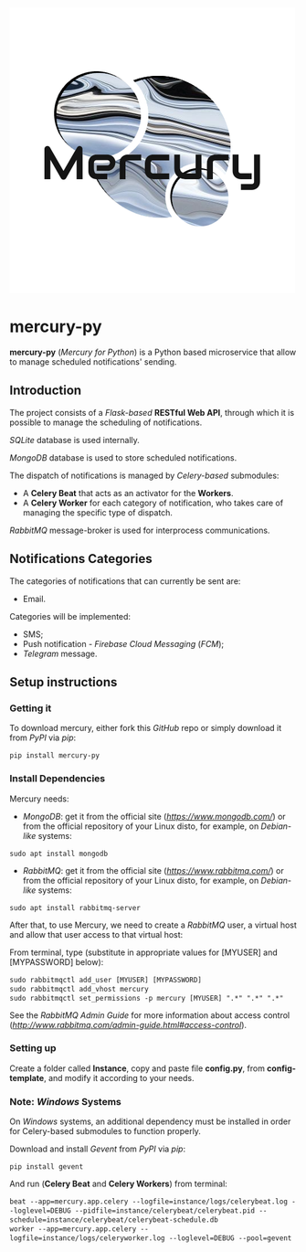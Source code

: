 ![mercury-py logo](https://github.com/CoffeePerry/mercury-py/blob/master/art/mercury.png)

# mercury-py
**mercury-py** (*Mercury for Python*) is a Python based microservice that allow to manage scheduled notifications'
sending.

## Introduction
The project consists of a *Flask-based* **RESTful Web API**, through which it is possible to manage the scheduling
of notifications.

*SQLite* database is used internally.

*MongoDB* database is used to store scheduled notifications.

The dispatch of notifications is managed by *Celery-based* submodules:
- A **Celery Beat** that acts as an activator for the **Workers**.
- A **Celery Worker** for each category of notification, who takes care of managing the specific type of dispatch.

*RabbitMQ* message-broker is used for interprocess communications.

## Notifications Categories
The categories of notifications that can currently be sent are:
- Email.

Categories will be implemented:
- SMS;
- Push notification - *Firebase Cloud Messaging* (*FCM*);
- *Telegram* message.

## Setup instructions

### Getting it
To download mercury, either fork this *GitHub* repo or simply download it from *PyPI* via *pip*:
~~~
pip install mercury-py
~~~

### Install Dependencies
Mercury needs:
- *MongoDB*: get it from the official site (*https://www.mongodb.com/*) or from the official
repository of your Linux disto, for example, on *Debian-like* systems:
~~~
sudo apt install mongodb
~~~
- *RabbitMQ*: get it from the official site (*https://www.rabbitmq.com/*) or from the official
repository of your Linux disto, for example, on *Debian-like* systems:
~~~
sudo apt install rabbitmq-server
~~~

After that, to use Mercury, we need to create a *RabbitMQ* user, a virtual host and allow that user access to that virtual host:

From terminal, type (substitute in appropriate values for [MYUSER] and [MYPASSWORD] below):

~~~
sudo rabbitmqctl add_user [MYUSER] [MYPASSWORD]
sudo rabbitmqctl add_vhost mercury
sudo rabbitmqctl set_permissions -p mercury [MYUSER] ".*" ".*" ".*"
~~~
See the *RabbitMQ* *Admin Guide* for more information about access control
(*http://www.rabbitmq.com/admin-guide.html#access-control*).

### Setting up

Create a folder called **Instance**, copy and paste file **config.py**, from **config-template**, and modify it
according to your needs.

### **Note**: *Windows* Systems

On *Windows* systems, an additional dependency must be installed in order for Celery-based submodules to function
properly.

Download and install *Gevent* from *PyPI* via *pip*:
~~~
pip install gevent
~~~
And run (**Celery Beat** and **Celery Workers**) from terminal:
~~~
beat --app=mercury.app.celery --logfile=instance/logs/celerybeat.log --loglevel=DEBUG --pidfile=instance/celerybeat/celerybeat.pid --schedule=instance/celerybeat/celerybeat-schedule.db
worker --app=mercury.app.celery --logfile=instance/logs/celeryworker.log --loglevel=DEBUG --pool=gevent
~~~
